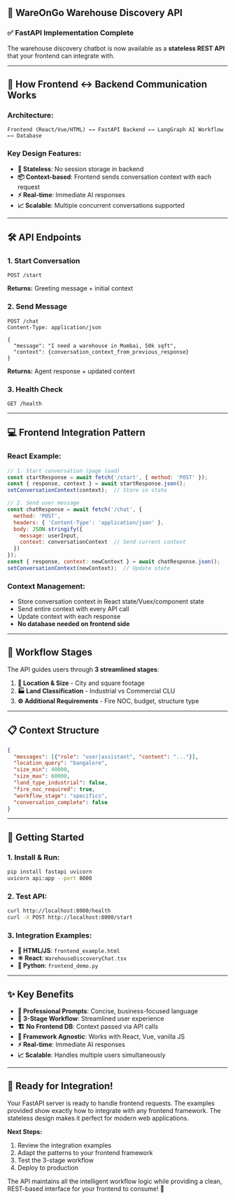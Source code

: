 ## 🏢 WareOnGo Warehouse Discovery API

### ✅ **FastAPI Implementation Complete**

The warehouse discovery chatbot is now available as a **stateless REST API** that your frontend can integrate with.

---

## 🔄 **How Frontend ↔ Backend Communication Works**

### **Architecture:**
```
Frontend (React/Vue/HTML) ←→ FastAPI Backend ←→ LangGraph AI Workflow ←→ Database
```

### **Key Design Features:**
- **🔄 Stateless**: No session storage in backend
- **📦 Context-based**: Frontend sends conversation context with each request  
- **⚡ Real-time**: Immediate AI responses
- **📈 Scalable**: Multiple concurrent conversations supported

---

## 🛠 **API Endpoints**

### **1. Start Conversation**
```http
POST /start
```
**Returns:** Greeting message + initial context

### **2. Send Message** 
```http
POST /chat
Content-Type: application/json

{
  "message": "I need a warehouse in Mumbai, 50k sqft",
  "context": {conversation_context_from_previous_response}
}
```
**Returns:** Agent response + updated context

### **3. Health Check**
```http
GET /health
```

---

## 💻 **Frontend Integration Pattern**

### **React Example:**
```javascript
// 1. Start conversation (page load)
const startResponse = await fetch('/start', { method: 'POST' });
const { response, context } = await startResponse.json();
setConversationContext(context);  // Store in state

// 2. Send user message
const chatResponse = await fetch('/chat', {
  method: 'POST',
  headers: { 'Content-Type': 'application/json' },
  body: JSON.stringify({
    message: userInput,
    context: conversationContext  // Send current context
  })
});
const { response, context: newContext } = await chatResponse.json();
setConversationContext(newContext);  // Update state
```

### **Context Management:**
- Store conversation context in React state/Vuex/component state
- Send entire context with every API call
- Update context with each response
- **No database needed on frontend side**

---

## 🎯 **Workflow Stages**

The API guides users through **3 streamlined stages**:

1. **📍 Location & Size** - City and square footage
2. **🏭 Land Classification** - Industrial vs Commercial CLU  
3. **⚙️ Additional Requirements** - Fire NOC, budget, structure type

---

## 📋 **Context Structure**

```json
{
  "messages": [{"role": "user|assistant", "content": "..."}],
  "location_query": "bangalore", 
  "size_min": 40000,
  "size_max": 60000,
  "land_type_industrial": false,
  "fire_noc_required": true,
  "workflow_stage": "specifics",
  "conversation_complete": false
}
```

---

## 🚀 **Getting Started**

### **1. Install & Run:**
```bash
pip install fastapi uvicorn
uvicorn api:app --port 8000
```

### **2. Test API:**
```bash
curl http://localhost:8000/health
curl -X POST http://localhost:8000/start
```

### **3. Integration Examples:**
- **📁 HTML/JS**: `frontend_example.html`
- **⚛️ React**: `WarehouseDiscoveryChat.tsx` 
- **🐍 Python**: `frontend_demo.py`

---

## ✨ **Key Benefits**

- **🎯 Professional Prompts**: Concise, business-focused language
- **🔄 3-Stage Workflow**: Streamlined user experience
- **🏗️ No Frontend DB**: Context passed via API calls
- **📱 Framework Agnostic**: Works with React, Vue, vanilla JS
- **⚡ Real-time**: Immediate AI responses
- **📈 Scalable**: Handles multiple users simultaneously

---

## 🎉 **Ready for Integration!**

Your FastAPI server is ready to handle frontend requests. The examples provided show exactly how to integrate with any frontend framework. The stateless design makes it perfect for modern web applications.

**Next Steps:**
1. Review the integration examples
2. Adapt the patterns to your frontend framework
3. Test the 3-stage workflow
4. Deploy to production

The API maintains all the intelligent workflow logic while providing a clean, REST-based interface for your frontend to consume! 🚀